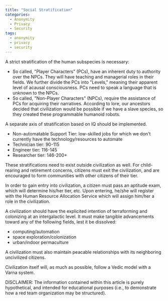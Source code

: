 ```yaml
---
title: "Social Stratification"
categories:
  - Anonymity
  - Privacy
  - Security
tags:
  - anonymity
  - privacy
  - security
---
```


A strict stratification of the human subspecies is necessary:
- So called, "Player Characters" (PCs), have an inherent duty to authority over the NPCs.
  They will have teaching and managerial roles in their fields.
  We further divide the PCs into "Levels," meaning their apparent level of acausal consciousness.
  PCs need to speak a language that is unknown to the NPCs.
- So called, "Non-Player Characters" (NPCs), require the assistance of PCs for acquiring their narratives.
  According to lore, our ancestors decided that civilization would be possible if we have a slave species,
  so they created these programmable humanoid robots.

A separate axis of stratification based on IQ should be implemented.
- Non-automatable Support Tier: low-skilled jobs for which we don't currently have the technology/resources to automate
- Technician tier:  90-115
- Engineer tier:   116-145
- Researcher tier: 146-200+

These stratifications need to exist outside civilization as well.
For child-rearing and retirement concerns, citizens must exit the civilization,
and are encouraged to form communities with other citizens of their tier.

In order to gain entry into civilization, a citizen must pass an aptitude exam,
which will determine his/her tier, etc.
Upon entering, he/she will register with the Human Resource Allocation Service
which will assign him/her a role in the civilization.

A civilization should have the explicited intention of terraforming and colonizing at an intergalactic level.
It must make tangible advancements toward any of the following fields, lest it be dissolved:
- computing/automation
- space exploration/colonization
- urban/indoor permaculture

A civilization must also maintain peacable relationships with its neighboring uncivilized citizens.

Civilization itself will, as much as possible, follow a Vedic model with a Varna system.

DISCLAIMER:
The information contained within this article is purely hypothetical,
and intended for educational purposes
(i.e., to demonstrate how a red team organization may be structured).
